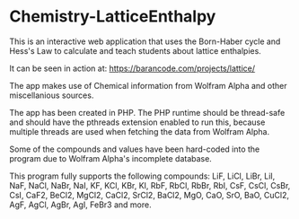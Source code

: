 # Chemistry-LatticeEnthalpy
This is an interactive web application that uses the Born-Haber cycle and Hess's Law to calculate and teach students about lattice enthalpies.

It can be seen in action at: https://barancode.com/projects/lattice/

The app makes use of Chemical information from Wolfram Alpha and other miscellanious sources.

The app has been created in PHP. The PHP runtime should be thread-safe and should have the pthreads extension enabled to run this, because multiple threads are used when fetching the data from Wolfram Alpha.

Some of the compounds and values have been hard-coded into the program due to Wolfram Alpha's incomplete database.

This program fully supports the following compounds:
LiF, LiCl, LiBr, LiI, NaF, NaCl, NaBr, NaI, KF, KCl, KBr, KI, RbF, RbCl, RbBr, RbI, CsF, CsCl, CsBr, CsI, CaF2, BeCl2, MgCl2, CaCl2, SrCl2, BaCl2, MgO, CaO, SrO, BaO, CuCl2, AgF, AgCl, AgBr, AgI, FeBr3
and more.